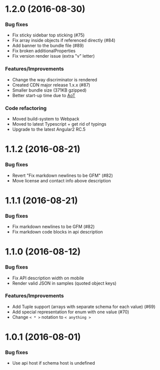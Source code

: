 # 1.2.0 (2016-08-30)
### Bug fixes
* Fix sticky sidebar top sticking (#75)
* Fix array inside objects if referenced directly (#84)
* Add banner to the bundle file (#89)
* Fix broken additionalProperties
* Fix version render issue (extra "v" letter)

### Features/Improvements
* Change the way discriminator is rendered
* Created CDN major release 1.x.x (#87)
* Smaller bundle size (371KB gzipped)
* Better start-up time due to [AoT](http://blog.mgechev.com/2016/08/14/ahead-of-time-compilation-angular-offline-precompilation/)

### Code refactoring
* Moved build-system to Webpack
* Moved to latest Typescript + get rid of typings
* Upgrade to the latest Angular2 RC.5

# 1.1.2 (2016-08-21)
### Bug fixes
* Revert "Fix markdown newlines to be GFM" (#82)
* Move license and contact info above description

# 1.1.1 (2016-08-21)
### Bug fixes
* Fix markdown newlines to be GFM (#82)
* Fix markdown code blocks in api description

# 1.1.0 (2016-08-12)
### Bug fixes

* Fix API description width on mobile
* Render valid JSON in samples (quoted object keys)

### Features/Improvements

* Add Tuple support (arrays with separate schema for each value) (#69)
* Add special representation for enum with one value (#70)
* Change `< * >` notation to `< anything >`


# 1.0.1 (2016-08-01)
### Bug fixes

* Use api host if schema host is undefined
